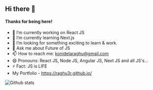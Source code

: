 ## Hi there 👋
#### Thanks for being here!

- 🔭 I’m currently working on React JS
- 🌱 I’m currently learning Next.js
- 👯 I’m looking for something exciting to learn & work.
- 💬 Ask me about Future of JS
- 📫 How to reach me: konidelaraghu@gmail.com
- 😄 Pronouns: React JS, Node JS, Angular JS, Next JS and all JS's...
- ⚡ Fact: JS is LIFE
- My Portfolio - https://raghu3r.github.io/ 


![Github stats](https://github-readme-stats.vercel.app/api?username=raghu3r)
